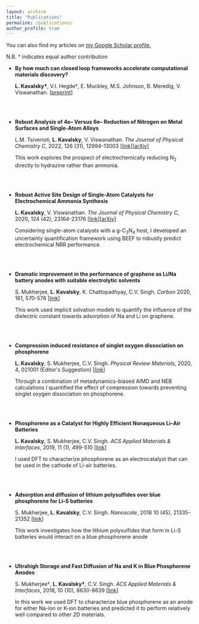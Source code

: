 ```yaml
---
layout: archive
title: "Publications"
permalink: /publications/
author_profile: true
---
```


You can also find my articles on <u><a href="https://scholar.google.com/citations?user=kPsUy9IAAAAJ&hl=en">my Google Scholar profile</a>.</u>

N.B. &dagger; indicates equal author contribution

- **By how much can closed loop frameworks accelerate computational materials discovery?**

    **L. Kavalsky&dagger;**, V.I. Hegde&dagger;, E. Muckley, M.S. Johnson, B. Meredig, V. Viswanathan. [[preprint](/files/acceleration__benchmarks_preprint-09-30-2022.pdf)]

<br />
<br />

- **Robust Analysis of 4e– Versus 6e– Reduction of Nitrogen on Metal Surfaces and Single-Atom Alloys**

    L.M. Tsiverioti, **L. Kavalsky**, V. Viswanathan. *The Journal of Physical Chemistry C*, 2022, 126 (31), 12994-13003 [[link](https://pubs.acs.org/doi/10.1021/acs.jpcc.2c01630)][[arXiv](https://chemrxiv.org/engage/chemrxiv/article-details/62278c38c45c0b4f6729dda1)]

    This work explores the prospect of electrochemically reducing N$_2$ directly to hydrazine rather than ammonia.

<br />
<br />

- **Robust Active Site Design of Single-Atom Catalysts for Electrochemical Ammonia Synthesis**

    **L. Kavalsky**, V. Viswanathan. *The Journal of Physical Chemistry C*, 2020, 124 (42), 23164-23176 [[link](https://pubs.acs.org/doi/full/10.1021/acs.jpcc.0c06692)][[arXiv](https://arxiv.org/abs/2007.10318)]

    Considering single-atom catalysts with a g-C$_3$N$_4$ host, I developed an uncertainty quantification framework using BEEF to robustly predict electrochemical NRR performance.

<br />
<br />

- **Dramatic improvement in the performance of graphene as Li/Na battery anodes with suitable electrolytic solvents**

    S. Mukherjee, **L. Kavalsky**, K. Chattopadhyay, C.V. Singh. *Carbon* 2020, 161, 570-576 [[link](https://www.sciencedirect.com/science/article/pii/S0008622320301391)]

    This work used implicit solvation models to quantify the influence of the dielectric constant towards adsorption of Na and Li on graphene.

<br />
<br />

- **Compression induced resistance of singlet oxygen dissociation on phosphorene**

    **L. Kavalsky**, S. Mukherjee, C.V. Singh. *Physical Review Materials*, 2020, 4, 021001 (Editor's Suggestion) [[link](https://journals.aps.org/prmaterials/abstract/10.1103/PhysRevMaterials.4.021001)]

    Through a combination of metadynamics-biased AIMD and NEB calculations I quantified the effect of compression towards preventing singlet oxygen dissociation on phosphorene.

<br />
<br />

- **Phosphorene as a Catalyst for Highly Efficient Nonaqueous Li–Air Batteries**

    **L. Kavalsky**, S. Mukherjee, C.V. Singh. *ACS Applied Materials & Interfaces*, 2019, 11 (1), 499-510 [[link](https://pubs.acs.org/doi/full/10.1021/acsami.8b13505)]

    I used DFT to characterize phosphorene as an electrocatalyst that can be used in the cathode of Li-air batteries.

<br />
<br />

- **Adsorption and diffusion of lithium polysulfides over blue phosphorene for Li–S batteries**

    S. Mukherjee, **L. Kavalsky**, C.V. Singh. *Nanoscale*, 2018 10 (45), 21335-21352 [[link](https://pubs.rsc.org/en/content/articlehtml/2018/nr/c8nr04868a)]

    This work investigates how the lithium polysulfides that form in Li-S batteries would interact on a blue phosphorene anode

<br />
<br />

- **Ultrahigh Storage and Fast Diffusion of Na and K in Blue Phosphorene Anodes**

    S. Mukherjee&dagger;, **L. Kavalsky&dagger;**, C.V. Singh. *ACS Applied Materials & Interfaces*, 2018, 10 (10), 8630-8639 [[link](https://pubs.acs.org/doi/full/10.1021/acsami.7b18595)]

    In this work we used DFT to characterize blue phosphorene as an anode for either Na-ion or K-ion batteries and predicted it to perform relatively well compared to other 2D materials.

